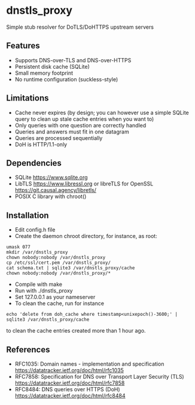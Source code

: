 # dnstls_proxy
Simple stub resolver for DoTLS/DoHTTPS upstream servers

## Features

- Supports DNS-over-TLS and DNS-over-HTTPS
- Persistent disk cache (SQLite)
- Small memory footprint
- No runtime configuration (suckless-style)

## Limitations

- Cache never expires (by design; you can however use a simple SQLite query to clean up stale cache entries when you want to)
- Only queries with one question are correctly handled
- Queries and answers must fit in one datagram
- Queries are processed sequentially
- DoH is HTTP/1.1-only

## Dependencies

- SQLite <https://www.sqlite.org>
- LibTLS <https://www.libressl.org> or libreTLS for OpenSSL <https://git.causal.agency/libretls/>
- POSIX C library with chroot()

## Installation

- Edit config.h file
- Create the daemon chroot directory, for instance, as root:
``` 
umask 077
mkdir /var/dnstls_proxy
chown nobody:nobody /var/dnstls_proxy
cp /etc/ssl/cert.pem /var/dnstls_proxy/
cat schema.txt | sqlite3 /var/dnstls_proxy/cache
chown nobody:nobody /var/dnstls_proxy/*
```
- Compile with make
- Run with ./dnstls_proxy
- Set 127.0.0.1 as your nameserver
- To clean the cache, run for instance
```
echo 'delete from doh_cache where timestamp<unixepoch()-3600;' | sqlite3 /var/dnstls_proxy/cache
```
to clean the cache entries created more than 1 hour ago.

## References

- RFC1035: Domain names - implementation and specification <https://datatracker.ietf.org/doc/html/rfc1035> 
- RFC7858: Specification for DNS over Transport Layer Security (TLS)  <https://datatracker.ietf.org/doc/html/rfc7858>
- RFC8484: DNS queries over HTTPS (DoH) <https://datatracker.ietf.org/doc/html/rfc8484>


